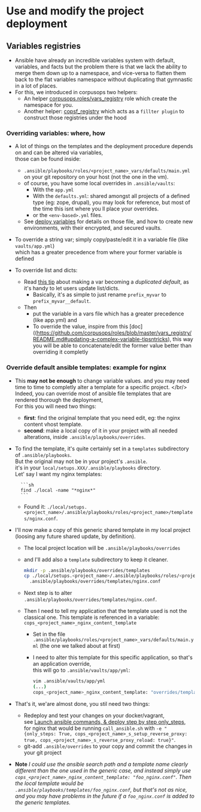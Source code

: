 # Use and modify the project deployment
## <a name="variables"/> Variables registries
- Ansible have already an incredible variables system with  default, variables, and facts but the problem there
  is that we lack the ability to merge them down up to a namespace, and
  vice-versa to flatten them back to the flat variables namespace
  without duplicating that gymnastic in a lot of places.
- For this, we introduced in corpusops two helpers:
    - An helper [corpusops.roles/vars_registry](https://github.com/corpusops/roles/tree/master/vars_registry) role which create the namespace for you.
    - Another helper: [copsf_registry](https://github.com/corpusops/roles/blob/master/ansible_plugins/filter_plugins/copsf_api.py#L1033) which acts as a ``fillter plugin`` to construct those registries under the hood

### <a name="varswherehow"/> Overriding variables: where, how
- A lot of things on the templates and the deployment procedure depends on and can be altered via variables, <br/>
  those can be found inside:
    - ``.ansible/playbooks/roles/<project_name>_vars/defaults/main.yml`` on your git repository on your host (not the one in the vm).
    - of course, you have some local overrides in ``.ansible/vaults``:
        - With the ``app.yml``
        - With the ``defaults.yml``: shared amongst all projects of a defined type
          (eg: zope, drupal), you may look for reference, but most of the time this isnt where you ll place your overrides.
        - or the ``<env-based>.yml`` files.
    - See [deploy variables](deploy.md#allvars) for details on those file, and how to create new environments, with their
      encrypted, and secured vaults.

- To override a string var; simply copy/paste/edit it in a variable file (like ``vaults/app.yml``)<br/>
  which has a greater precedence from where your former variable is defined
- To override list and dicts:
    - Read [this tip](https://github.com/corpusops/roles/blob/master/vars_registry/README.md#updating-a-complex-variable-tipsntricks) about making a var becoming a *duplicated default*, as it's handy to let users update list/dicts.
        - Basically, it's as simple to just rename ``prefix_myvar`` to ``prefix_myvar__default``.
    - Then
        - put the variable in a vars file which has a greater precedence (like app.yml) and
        - To override the value, inspire from this [doc]((https://github.com/corpusops/roles/blob/master/vars_registry/README.md#updating-a-complex-variable-tipsntricks), this way you will be able to concatenate/edit the former value better than overriding it completly

### <a name="ansibletemplates"/> Override default ansible templates: example for nginx
- This **may not be enough** to change variable values. and you may need time to time
  to completly alter a template for a specific project. </br/>
  Indeed, you can override most of ansible file templates that are rendered thorough the deployment,<br/>
  For this you will need two things:
    - **first**: find the original template that you need edit, eg: the nginx content vhost template.
    - **second**: make a local copy of it in your project with all needed alterations, inside ``.ansible/playbooks/overrides``.
- To find the template, it's quite certainly set in a ``templates`` subdirectory of ``.ansible/playbooks``.<br/>
  But the original may not be in your project's ``.ansible``.<br/>
  it's in your ``local/setups.XXX/.ansible/playbooks`` directory.<br/>
  Let' say I want my nginx templates:

        ```sh
        find ./local -name "*nginx*"
        ```
  - Found it: ``./local/setups.<project_name>/.ansible/playbooks/roles/<project_name>/templates/nginx.conf``.
- I'll now make a copy of this generic shared template in my local project (loosing any future shared update, by definition).
    - The local project location will be ``.ansible/playbooks/overrides``
    - and I'll add also a ``template`` subdirectory to keep it cleaner.

        ```sh
        mkdir -p .ansible/playbooks/overrides/templates
        cp ./local/setups.<project_name>/.ansible/playbooks/roles/<project_name>/templates/nginx.conf \
          .ansible/playbooks/overrides/templates/nginx.conf
        ```
    - Next step is to alter ``.ansible/playbooks/overrides/templates/nginx.conf``.
    - Then I need to tell my application that the template used is not the classical one.
      This template is referenced in a variable: ``cops_<project_name>_nginx_content_template``
        - Set in the file ``.ansible/playbooks/roles/<project_name>_vars/defaults/main.yml`` (the one we talked about at first)
        - I need to alter this template for this specific application, so that's an application override, <br/>
          this will go to ``.ansible/vaults/app/yml``:

            ```sh
            vim .ansible/vaults/app/yml
            (...)
            cops_<project_name>_nginx_content_template: "overrides/templates/nginx.conf"
            ```
- That's it, we'are almost done, you stil need two things:
    - Redeploy and test your changes on your docker/vagrant,<br/>
      see [Launch ansible commands, & deploy step by step only_steps](./vagrant.md#only_steps),<br/>
      for nginx that would be running ``call_ansible.sh`` with  ``-e "{only_steps: True, cops_<project_name>_s_setup_reverse_proxy: true, cops_<project_name>_s_reverse_proxy_reload: true}"``.
    - git-add ``.ansible/overrides`` to your copy and commit the changes in your git project

- **Note** *I could use the ansible search path and a template name clearly different than the one used in the generic case, and instead simply use ``cops_<project_name>_nginx_content_template: "foo_nginx.conf"``. Then the local template would be ``.ansible/playbooks/templates/foo_nginx.conf``, but that's not as nice, and you may have problems in the future if a ``foo_nginx.conf`` is added to the generic templates.*
